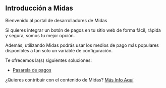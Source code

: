 ## Introducción a Midas

Bienvenido al portal de desarrolladores de Midas

Si quieres integrar un botón de pagos en tu sitio web de forma fácil, rápida y segura, somos tu mejor opción.

Además, utilizando Midas podrás usar los medios de pago más populares disponibles a tan solo un variable de configuración.

Te ofrecemos la(s) siguientes soluciones:

- [Pasarela de pagos](articles/pasarela-de-pagos/introduction.md)

¿Quieres contribuir con el contenido de Midas? [Más Info Aquí](articles/contribuciones/introduccion.md)

